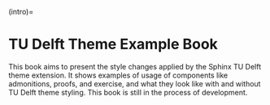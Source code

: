 (intro)=
# TU Delft Theme Example Book

This book aims to present the style changes applied by the Sphinx TU Delft theme extension. It shows examples of usage of components like admonitions, proofs, and exercise, and what they look like with and without TU Delft theme styling. This book is still in the process of development.